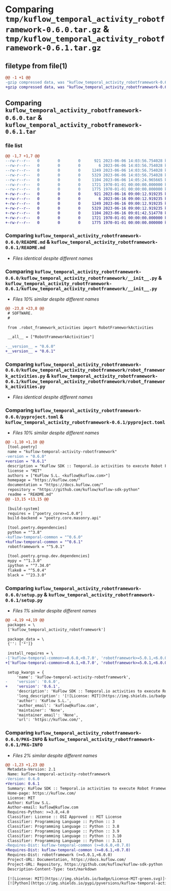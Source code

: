 # Comparing `tmp/kuflow_temporal_activity_robotframework-0.6.0.tar.gz` & `tmp/kuflow_temporal_activity_robotframework-0.6.1.tar.gz`

## filetype from file(1)

```diff
@@ -1 +1 @@
-gzip compressed data, was "kuflow_temporal_activity_robotframework-0.6.0.tar", max compression
+gzip compressed data, was "kuflow_temporal_activity_robotframework-0.6.1.tar", max compression
```

## Comparing `kuflow_temporal_activity_robotframework-0.6.0.tar` & `kuflow_temporal_activity_robotframework-0.6.1.tar`

### file list

```diff
@@ -1,7 +1,7 @@
--rw-r--r--   0        0        0      921 2023-06-06 14:03:56.754028 kuflow_temporal_activity_robotframework-0.6.0/README.md
--rw-r--r--   0        0        0        6 2023-06-06 14:03:56.754028 kuflow_temporal_activity_robotframework-0.6.0/VERSION
--rw-r--r--   0        0        0     1249 2023-06-06 14:03:56.754028 kuflow_temporal_activity_robotframework-0.6.0/kuflow_temporal_activity_robotframework/__init__.py
--rw-r--r--   0        0        0     5329 2023-06-06 14:03:56.754028 kuflow_temporal_activity_robotframework-0.6.0/kuflow_temporal_activity_robotframework/robot_framework_activities.py
--rw-r--r--   0        0        0     1104 2023-06-06 14:05:24.965665 kuflow_temporal_activity_robotframework-0.6.0/pyproject.toml
--rw-r--r--   0        0        0     1721 1970-01-01 00:00:00.000000 kuflow_temporal_activity_robotframework-0.6.0/setup.py
--rw-r--r--   0        0        0     1775 1970-01-01 00:00:00.000000 kuflow_temporal_activity_robotframework-0.6.0/PKG-INFO
+-rw-r--r--   0        0        0      921 2023-06-16 09:00:12.919235 kuflow_temporal_activity_robotframework-0.6.1/README.md
+-rw-r--r--   0        0        0        6 2023-06-16 09:00:12.919235 kuflow_temporal_activity_robotframework-0.6.1/VERSION
+-rw-r--r--   0        0        0     1249 2023-06-16 09:00:12.919235 kuflow_temporal_activity_robotframework-0.6.1/kuflow_temporal_activity_robotframework/__init__.py
+-rw-r--r--   0        0        0     5329 2023-06-16 09:00:12.919235 kuflow_temporal_activity_robotframework-0.6.1/kuflow_temporal_activity_robotframework/robot_framework_activities.py
+-rw-r--r--   0        0        0     1104 2023-06-16 09:01:42.514778 kuflow_temporal_activity_robotframework-0.6.1/pyproject.toml
+-rw-r--r--   0        0        0     1721 1970-01-01 00:00:00.000000 kuflow_temporal_activity_robotframework-0.6.1/setup.py
+-rw-r--r--   0        0        0     1775 1970-01-01 00:00:00.000000 kuflow_temporal_activity_robotframework-0.6.1/PKG-INFO
```

### Comparing `kuflow_temporal_activity_robotframework-0.6.0/README.md` & `kuflow_temporal_activity_robotframework-0.6.1/README.md`

 * *Files identical despite different names*

### Comparing `kuflow_temporal_activity_robotframework-0.6.0/kuflow_temporal_activity_robotframework/__init__.py` & `kuflow_temporal_activity_robotframework-0.6.1/kuflow_temporal_activity_robotframework/__init__.py`

 * *Files 10% similar despite different names*

```diff
@@ -23,8 +23,8 @@
 # SOFTWARE.
 #
 
 from .robot_framework_activities import RobotFrameworkActivities
 
 __all__ = ["RobotFrameworkActivities"]
 
-__version__ = "0.6.0"
+__version__ = "0.6.1"
```

### Comparing `kuflow_temporal_activity_robotframework-0.6.0/kuflow_temporal_activity_robotframework/robot_framework_activities.py` & `kuflow_temporal_activity_robotframework-0.6.1/kuflow_temporal_activity_robotframework/robot_framework_activities.py`

 * *Files identical despite different names*

### Comparing `kuflow_temporal_activity_robotframework-0.6.0/pyproject.toml` & `kuflow_temporal_activity_robotframework-0.6.1/pyproject.toml`

 * *Files 10% similar despite different names*

```diff
@@ -1,10 +1,10 @@
 [tool.poetry]
 name = "kuflow-temporal-activity-robotframework"
-version = "0.6.0"
+version = "0.6.1"
 description = "KuFlow SDK :: Temporal.io activities to execute Robot Frameworks tasks"
 license = "MIT"
 authors = ["KuFlow S.L. <kuflow@kuflow.com>"]
 homepage = "https://kuflow.com/"
 documentation = "https://docs.kuflow.com/"
 repository = "https://github.com/kuflow/kuflow-sdk-python"
 readme = "README.md"
@@ -13,15 +13,15 @@
 
 [build-system]
 requires = ["poetry_core>=1.0.0"]
 build-backend = "poetry.core.masonry.api"
 
 [tool.poetry.dependencies]
 python = "^3.8"
-kuflow-temporal-common = "^0.6.0"
+kuflow-temporal-common = "^0.6.1"
 robotframework = "^5.0.1"
 
 [tool.poetry.group.dev.dependencies]
 mypy = "^1.3.0"
 ipython = "^7.34.0"
 flake8 = "^5.0.4"
 black = "^23.3.0"
```

### Comparing `kuflow_temporal_activity_robotframework-0.6.0/setup.py` & `kuflow_temporal_activity_robotframework-0.6.1/setup.py`

 * *Files 1% similar despite different names*

```diff
@@ -4,19 +4,19 @@
 packages = \
 ['kuflow_temporal_activity_robotframework']
 
 package_data = \
 {'': ['*']}
 
 install_requires = \
-['kuflow-temporal-common>=0.6.0,<0.7.0', 'robotframework>=5.0.1,<6.0.0']
+['kuflow-temporal-common>=0.6.1,<0.7.0', 'robotframework>=5.0.1,<6.0.0']
 
 setup_kwargs = {
     'name': 'kuflow-temporal-activity-robotframework',
-    'version': '0.6.0',
+    'version': '0.6.1',
     'description': 'KuFlow SDK :: Temporal.io activities to execute Robot Frameworks tasks',
     'long_description': '[![License: MIT](https://img.shields.io/badge/License-MIT-green.svg)](https://github.com/kuflow/kuflow-sdk-python/blob/master/LICENSE)\n[![Python](https://img.shields.io/pypi/pyversions/kuflow-temporal-activity-kuflow.svg)](https://pypi.org/project/kuflow-temporal-activity-robotframework)\n[![PyPI](https://img.shields.io/pypi/v/kuflow-temporal-activity-kuflow.svg)](https://pypi.org/project/kuflow-temporal-activity-robotframework)\n\n# KuFlow Temporal Activities Robot Framework\n\nTemporal.io activities to execute Robot Framework tasks, aka RPA\n\n## Documentation\n\nMore detailed docs are available in the [documentation pages](https://docs.kuflow.com/developers/).\n\n## Contributing\n\nWe are happy to receive your help and comments, together we will dance a wonderful KuFlow. Please review our [contribution guide](CONTRIBUTING.md).\n\n## License\n\n[MIT License](https://github.com/kuflow/kuflow-sdk-python/blob/master/LICENSE)\n',
     'author': 'KuFlow S.L.',
     'author_email': 'kuflow@kuflow.com',
     'maintainer': 'None',
     'maintainer_email': 'None',
     'url': 'https://kuflow.com/',
```

### Comparing `kuflow_temporal_activity_robotframework-0.6.0/PKG-INFO` & `kuflow_temporal_activity_robotframework-0.6.1/PKG-INFO`

 * *Files 2% similar despite different names*

```diff
@@ -1,23 +1,23 @@
 Metadata-Version: 2.1
 Name: kuflow-temporal-activity-robotframework
-Version: 0.6.0
+Version: 0.6.1
 Summary: KuFlow SDK :: Temporal.io activities to execute Robot Frameworks tasks
 Home-page: https://kuflow.com/
 License: MIT
 Author: KuFlow S.L.
 Author-email: kuflow@kuflow.com
 Requires-Python: >=3.8,<4.0
 Classifier: License :: OSI Approved :: MIT License
 Classifier: Programming Language :: Python :: 3
 Classifier: Programming Language :: Python :: 3.8
 Classifier: Programming Language :: Python :: 3.9
 Classifier: Programming Language :: Python :: 3.10
 Classifier: Programming Language :: Python :: 3.11
-Requires-Dist: kuflow-temporal-common (>=0.6.0,<0.7.0)
+Requires-Dist: kuflow-temporal-common (>=0.6.1,<0.7.0)
 Requires-Dist: robotframework (>=5.0.1,<6.0.0)
 Project-URL: Documentation, https://docs.kuflow.com/
 Project-URL: Repository, https://github.com/kuflow/kuflow-sdk-python
 Description-Content-Type: text/markdown
 
 [![License: MIT](https://img.shields.io/badge/License-MIT-green.svg)](https://github.com/kuflow/kuflow-sdk-python/blob/master/LICENSE)
 [![Python](https://img.shields.io/pypi/pyversions/kuflow-temporal-activity-kuflow.svg)](https://pypi.org/project/kuflow-temporal-activity-robotframework)
```


